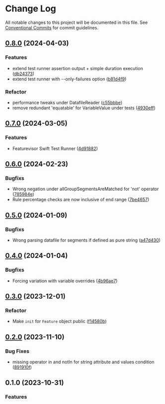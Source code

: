 # Change Log

All notable changes to this project will be documented in this file.
See [Conventional Commits](https://conventionalcommits.org) for commit guidelines.

## [0.8.0](https://github.com/featurevisor/featurevisor-swift/compare/0.7.0...0.8.0) (2024-04-03)
### Features

* extend test runner assertion output + simple duration execution ([db24373](https://github.com/featurevisor/featurevisor-swift/commit/db243731c715d92a70b9a92ccbae2f6f33aed5b4))
* extend test runner with --only-failures option ([b81d4f9](https://github.com/featurevisor/featurevisor-swift/commit/b81d4f926fa0327f54e5996f578a165f5879041e))

### Refactor
* performance tweaks under DatafileReader ([c55bbbe](https://github.com/featurevisor/featurevisor-swift/commit/c55bbbe1721cd2bff1d813c2ada7b8e07a8dada4))
* remove redundant 'equatable' for VariableValue under tests ([4930eff](https://github.com/featurevisor/featurevisor-swift/commit/4930effad385a77f1b9770f64ca32a820d157162))


## [0.7.0](https://github.com/featurevisor/featurevisor-swift/compare/0.6.0...0.7.0) (2024-03-05)

### Features

* Featurevisor Swift Test Runner ([4d91882](https://github.com/featurevisor/featurevisor-swift/commit/4d918822e52a83a40efb6c086900de87bb918a0e))

## [0.6.0](https://github.com/featurevisor/featurevisor-swift/compare/0.5.0...0.6.0) (2024-02-23)

### Bugfixs

* Wrong negation under allGroupSegmentsAreMatched for 'not' operator ([785984e](https://github.com/featurevisor/featurevisor-swift/commit/785984e9583b7b04eed10ad55c9687ae29ab4bb4))
* Rule percentage checks are now inclusive of end range ([7be4657](https://github.com/featurevisor/featurevisor-swift/commit/7be4657674a960ca252ce32b72930398cbf91028))

## [0.5.0](https://github.com/featurevisor/featurevisor-swift/compare/0.4.0...0.5.0) (2024-01-09)

### Bugfixs

*  Wrong parsing datafile for segments if defined as pure string ([a47d430](https://github.com/featurevisor/featurevisor-swift/commit/a47d4309aa0edbc9cea6b6c394f974e2da59fbc1))

## [0.4.0](https://github.com/featurevisor/featurevisor-swift/compare/0.3.0...0.4.0) (2024-01-04)

### Bugfixs

*  Forcing variation with variable overrides ([4b96ae7](https://github.com/featurevisor/featurevisor-swift/commit/4b96ae7f63823b0840ab9ed646b275bfc3671774))

## [0.3.0](https://github.com/featurevisor/featurevisor-swift/compare/0.2.0...0.3.0) (2023-12-01)

### Refactor

*  Make `init` for `Feature` object public  ([f14580b](https://github.com/featurevisor/featurevisor-swift/commit/f14580b1e1a67599b20d392e315831bc6ea7bd5a))


## [0.2.0](https://github.com/featurevisor/featurevisor-swift/compare/0.1.0...0.2.0) (2023-11-10)

### Bug Fixes

*  missing operator in and notIn for string attribute and values condition ([891910f](https://github.com/featurevisor/featurevisor-swift/commit/891910f6806e0cb3f5f6fad6cb1a67fb493842ea))

## 0.1.0 (2023-10-31)

### Features